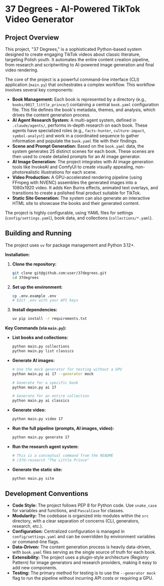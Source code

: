 # 37 Degrees - AI-Powered TikTok Video Generator

## Project Overview

This project, "37 Degrees," is a sophisticated Python-based system designed to create engaging TikTok videos about classic literature, targeting Polish youth. It automates the entire content creation pipeline, from research and scriptwriting to AI-powered image generation and final video rendering.

The core of the project is a powerful command-line interface (CLI) application (`main.py`) that orchestrates a complex workflow. This workflow involves several key components:

*   **Book Management:** Each book is represented by a directory (e.g., `books/0017_little_prince/`) containing a central `book.yaml` configuration file. This file defines the book's metadata, themes, and analysis, which drives the content generation process.
*   **AI Agent Research System:** A multi-agent system, defined in `.claude/agents/`, performs in-depth research on each book. These agents have specialized roles (e.g., `facts-hunter`, `culture-impact`, `symbol-analyst`) and work in a coordinated sequence to gather information and populate the `book.yaml` file with their findings.
*   **Scene and Prompt Generation:** Based on the `book.yaml` data, the system generates 25 distinct scenes for each book. These scenes are then used to create detailed prompts for an AI image generator.
*   **AI Image Generation:** The project integrates with AI image generation tools like InvokeAI and ComfyUI to create visually appealing, non-photorealistic illustrations for each scene.
*   **Video Production:** A GPU-accelerated rendering pipeline (using FFmpeg with NVENC) assembles the generated images into a 1080x1920 video. It adds Ken Burns effects, animated text overlays, and transitions to create a polished final product suitable for TikTok.
*   **Static Site Generation:** The system can also generate an interactive HTML site to showcase the books and their generated content.

The project is highly configurable, using YAML files for settings (`config/settings.yaml`), book data, and collections (`collections/*.yaml`).

## Building and Running

The project uses `uv` for package management and Python 3.12+.

**Installation:**

1.  **Clone the repository:**
    ```bash
    git clone git@github.com:user/37degrees.git
    cd 37degrees
    ```
2.  **Set up the environment:**
    ```bash
    cp .env.example .env
    # Edit .env with your API keys
    ```
3.  **Install dependencies:**
    ```bash
    uv pip install -r requirements.txt
    ```

**Key Commands (via `main.py`):**

*   **List books and collections:**
    ```bash
    python main.py collections
    python main.py list classics
    ```
*   **Generate AI images:**
    ```bash
    # Use the mock generator for testing without a GPU
    python main.py ai 17 --generator mock

    # Generate for a specific book
    python main.py ai 17

    # Generate for an entire collection
    python main.py ai classics
    ```
*   **Generate video:**
    ```bash
    python main.py video 17
    ```
*   **Run the full pipeline (prompts, AI images, video):**
    ```bash
    python main.py generate 17
    ```
*   **Run the research agent system:**
    ```bash
    # This is a conceptual command from the README
    # /37d-research "The Little Prince"
    ```
*   **Generate the static site:**
    ```bash
    python main.py site
    ```

## Development Conventions

*   **Code Style:** The project follows PEP 8 for Python code. Use `snake_case` for variables and functions, and `PascalCase` for classes.
*   **Modularity:** The codebase is organized into modules within the `src` directory, with a clear separation of concerns (CLI, generators, research, etc.).
*   **Configuration:** Centralized configuration is managed in `config/settings.yaml` and can be overridden by environment variables or command-line flags.
*   **Data-Driven:** The content generation process is heavily data-driven, with `book.yaml` files serving as the single source of truth for each book.
*   **Extensibility:** The project uses a plugin-style architecture (Registry Pattern) for image generators and research providers, making it easy to add new components.
*   **Testing:** The primary method for testing is to use the `--generator mock` flag to run the pipeline without incurring API costs or requiring a GPU.
